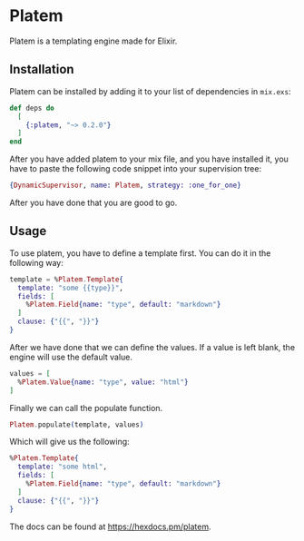 # Platem

Platem is a templating engine made for Elixir.

## Installation

Platem can be installed by adding it to your list of dependencies in `mix.exs`:

```elixir
def deps do
  [
    {:platem, "~> 0.2.0"}
  ]
end
```

After you have added platem to your mix file, and you have installed it, you have to paste the following code snippet into your supervision tree:

```elixir
{DynamicSupervisor, name: Platem, strategy: :one_for_one}
```

After you have done that you are good to go.

## Usage

To use platem, you have to define a template first. You can do it in the following way:

```elixir
template = %Platem.Template{
  template: "some {{type}}",
  fields: [
    %Platem.Field{name: "type", default: "markdown"}
  ]
  clause: {"{{", "}}"}
}
```

After we have done that we can define the values.
If a value is left blank, the engine will use the default value.

```elixir
values = [
  %Platem.Value{name: "type", value: "html"}
]
```

Finally we can call the populate function.

```elixir
Platem.populate(template, values)
```

Which will give us the following:

```elixir
%Platem.Template{
  template: "some html",
  fields: [
    %Platem.Field{name: "type", default: "markdown"}
  ]
  clause: {"{{", "}}"}
}
```

The docs can be found at <https://hexdocs.pm/platem>.

